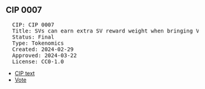 ## CIP 0007

<pre>
  CIP: CIP 0007
  Title: SVs can earn extra SV reward weight when bringing Validators or apps to the Canton Network
  Status: Final
  Type: Tokenomics
  Created: 2024-02-29
  Approved: 2024-03-22
  License: CC0-1.0
</pre>

* [CIP text](/cip-0007/cip-0006,%20cip-0007.pdf)
* [Vote](/cip-0007/cip-0007.md)
